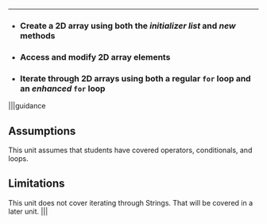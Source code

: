 ---

* ### Create a 2D array using both the *initializer list* and *new* methods
* ### Access and modify 2D array elements
* ### Iterate through 2D arrays using both a regular `for` loop and an *enhanced* `for` loop

|||guidance
## Assumptions
This unit assumes that students have covered operators, conditionals, and loops.

## Limitations
This unit does not cover iterating through Strings. That will be covered in a later unit.
|||
